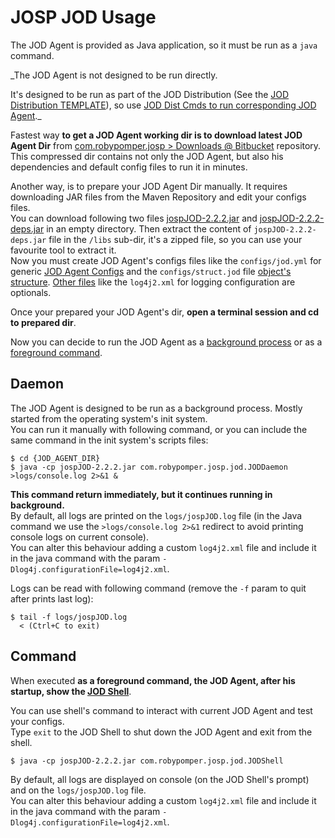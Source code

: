 # JOSP JOD Usage

The JOD Agent is provided as Java application, so it must be run as a ```java``` command.

_The JOD Agent is not designed to be run directly.

It's designed to be run as part of the JOD Distribution (See the
[JOD Distribution TEMPLATE](/repo_josp.com_docs/comps/tools.md)), so use
[JOD Dist Cmds to run corresponding JOD Agent](https://bitbucket.org/johnosproject_shared/com.robypomper.josp.jod.template/src/master/docs/dists/start.md)._

Fastest way **to get a JOD Agent working dir is to download latest JOD Agent Dir**
from [com.robypomper.josp > Downloads @ Bitbucket](https://bitbucket.org/johnosproject_shared/com.robypomper.josp/downloads/) repository.<br/>
This compressed dir contains not only the JOD Agent, but also his dependencies
and default config files to run it in minutes.

Another way, is to prepare your JOD Agent Dir manually.
It requires downloading JAR files from the Maven Repository and edit your configs
files.<br/>
You can download following two files [jospJOD-2.2.2.jar](https://repo1.maven.org/maven2/com/robypomper/josp/jospJOD/2.2.2/jospJOD-2.2.2.jar)
and [jospJOD-2.2.2-deps.jar](https://repo1.maven.org/maven2/com/robypomper/josp/jospJOD/2.2.2/jospJOD-2.2.2-deps.jar)
in an empty directory.
Then extract the content of ```jospJOD-2.2.2-deps.jar``` file in the ```/libs```
sub-dir, it's a zipped file, so you can use your favourite tool to extract it.<br/>
Now you must create JOD Agent's configs files like the ```configs/jod.yml``` for
generic [JOD Agent Configs](specs/configs) and the ```configs/struct.jod``` file
[object's structure](specs/structure).
[Other files](specs/files) like the ```log4j2.xml``` for logging configuration
are optionals.

Once your prepared your JOD Agent's dir, **open a terminal session and cd to
prepared dir**.

Now you can decide to run the JOD Agent as a [background process](#daemon) or as
a [foreground command](#command).

## Daemon

The JOD Agent is designed to be run as a background process. Mostly started from
the operating system's init system. <br/>
You can run it manually with following command, or you can include the same command
in the init system's scripts files:

```
$ cd {JOD_AGENT_DIR}
$ java -cp jospJOD-2.2.2.jar com.robypomper.josp.jod.JODDaemon >logs/console.log 2>&1 &
```

**This command return immediately, but it continues running in background.** <br/>
By default, all logs are printed on the ```logs/jospJOD.log``` file (in the Java
command we use the ```>logs/console.log 2>&1``` redirect to avoid printing console
logs on current console). <br/>
You can alter this behaviour adding a custom ```log4j2.xml``` file and include it
in the java command with the param ```-Dlog4j.configurationFile=log4j2.xml```.

Logs can be read with following command (remove the ```-f``` param to quit after
prints last log):

```
$ tail -f logs/jospJOD.log
  < (Ctrl+C to exit)
```

## Command

When executed **as a foreground command, the JOD Agent, after his startup, show
the [JOD Shell](specs/shell)**.

You can use shell's command to interact with current JOD Agent and test your configs. <br/>
Type ```exit``` to the JOD Shell to shut down the JOD Agent and exit from the shell.

```
$ java -cp jospJOD-2.2.2.jar com.robypomper.josp.jod.JODShell
```

By default, all logs are displayed on console (on the JOD Shell's prompt) and on
the ```logs/jospJOD.log``` file. <br/>
You can alter this behaviour adding a custom ```log4j2.xml``` file and include
it in the java command with the param ```-Dlog4j.configurationFile=log4j2.xml```.
